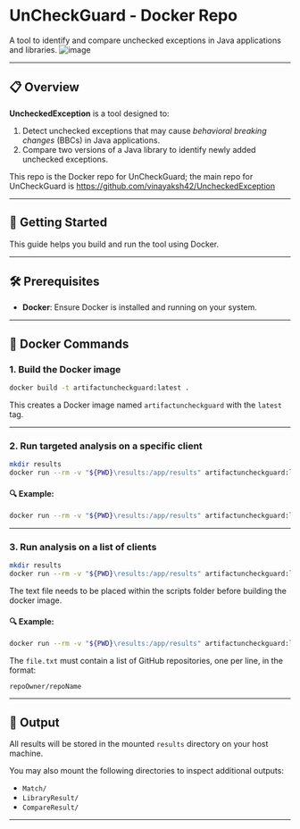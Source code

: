 # UnCheckGuard - Docker Repo

A tool to identify and compare unchecked exceptions in Java applications and libraries.
![image](https://github.com/user-attachments/assets/94236f3e-c39c-45b4-a911-7f331934eed3)

---

## 📋 Overview

**UncheckedException** is a tool designed to:

1. Detect unchecked exceptions that may cause *behavioral breaking changes* (BBCs) in Java applications.  
2. Compare two versions of a Java library to identify newly added unchecked exceptions.

This repo is the Docker repo for UnCheckGuard; the main repo for UnCheckGuard is https://github.com/vinayaksh42/UncheckedException

---

## 🚀 Getting Started

This guide helps you build and run the tool using Docker.

---

## 🛠 Prerequisites

- **Docker**: Ensure Docker is installed and running on your system.

---

## 🐳 Docker Commands

### 1. **Build the Docker image**

```bash
docker build -t artifactuncheckguard:latest .
```

This creates a Docker image named `artifactuncheckguard` with the `latest` tag.

---

### 2. **Run targeted analysis on a specific client**

```bash
mkdir results
docker run --rm -v "${PWD}\results:/app/results" artifactuncheckguard:latest analyzeClient <repoOwner/repoName> <commitHash>
```

#### 🔍 Example:
```bash
docker run --rm -v "${PWD}\results:/app/results" artifactuncheckguard:latest analyzeClient a63881763/HttpAsyncClientUtils 4eff19ca23d587654ecb022c7178c29ab0aaca68
```

---

### 3. **Run analysis on a list of clients**

```bash
mkdir results
docker run --rm -v "${PWD}\results:/app/results" artifactuncheckguard:latest run <path/to/file.txt>
```

The text file needs to be placed within the scripts folder before building the docker image.

#### 🔍 Example:
```bash
docker run --rm -v "${PWD}\results:/app/results" artifactuncheckguard:latest run hasMatches.txt
```

The `file.txt` must contain a list of GitHub repositories, one per line, in the format:

```
repoOwner/repoName
```

---

## 📁 Output

All results will be stored in the mounted `results` directory on your host machine.

You may also mount the following directories to inspect additional outputs:

- `Match/`
- `LibraryResult/`
- `CompareResult/`

---

